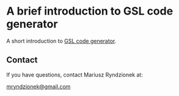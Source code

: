 A brief introduction to GSL code generator
==========================================

A short introduction to [GSL code generator](https://github.com/imatix/gsl).

Contact
-------
If you have questions, contact Mariusz Ryndzionek at:

<mryndzionek@gmail.com>
